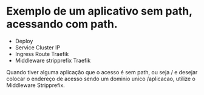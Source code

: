 # Exemplo de um aplicativo sem path, acessando com path.

- Deploy
- Service Cluster IP
- Ingress Route Traefik
- Middleware stripprefix Traefik 

Quando tiver alguma aplicação que o acesso é sem path, ou seja / e desejar colocar o endereço de acesso sendo um dominio unico /aplicacao, utilize o Middleware Stripprefix.